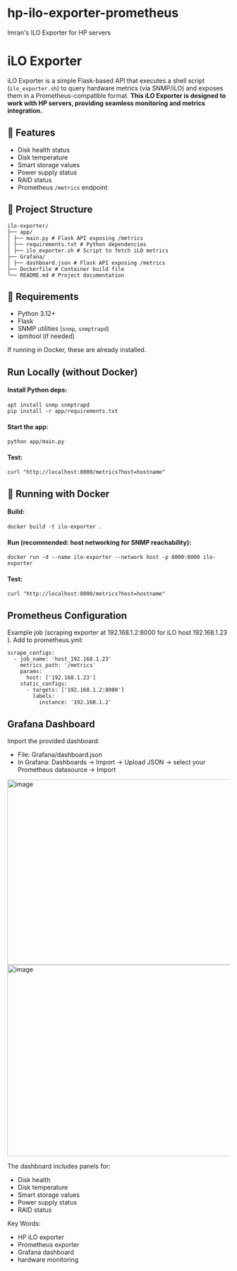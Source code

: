 # hp-ilo-exporter-prometheus
Imran's ILO Exporter for HP servers

# iLO Exporter

iLO Exporter is a simple Flask-based API that executes a shell script (`ilo_exporter.sh`) 
to query hardware metrics (via SNMP/iLO) and exposes them in a Prometheus-compatible format.
**This iLO Exporter is designed to work with HP servers, providing seamless monitoring and metrics integration.**

## 🚀 Features
- Disk health status
- Disk temperature
- Smart storage values
- Power supply status
- RAID status
- Prometheus `/metrics` endpoint

## 📂 Project Structure
```
ilo-exporter/
├── app/
│ ├── main.py # Flask API exposing /metrics
│ ├── requirements.txt # Python dependencies
│ ├── ilo_exporter.sh # Script to fetch iLO metrics
├── Grafana/
│ ├── dashboard.json # Flask API exposing /metrics
├── Dockerfile # Container build file
└── README.md # Project documentation
```


## 🔧 Requirements
- Python 3.12+
- Flask
- SNMP utilities (`snmp`, `snmptrapd`)
- ipmitool (if needed)

If running in Docker, these are already installed.

## Run Locally (without Docker)
#### Install Python deps:
    apt install snmp snmptrapd
    pip install -r app/requirements.txt

#### Start the app:
    python app/main.py

#### Test:
    curl "http://localhost:8000/metrics?host=hostname"

## 🐳 Running with Docker
#### Build:
    docker build -t ilo-exporter .

#### Run (recommended: host networking for SNMP reachability):
    docker run -d --name ilo-exporter --network host -p 8000:8000 ilo-exporter

#### Test:
    curl "http://localhost:8000/metrics?host=hostname"

## Prometheus Configuration
Example job (scraping exporter at 192.168.1.2:8000 for iLO host 192.168.1.23 ). Add to prometheus.yml:

    scrape_configs:
      - job_name: 'host_192.168.1.23'
        metrics_path: '/metrics'
        params:
          host: ['192.168.1.23']
        static_configs:
          - targets: ['192.168.1.2:8000']
            labels:
              instance: '192.168.1.2'


## Grafana Dashboard
Import the provided dashboard:
- File: Grafana/dashboard.json
- In Grafana: Dashboards → Import → Upload JSON → select your Prometheus datasource → Import

<img width="652" height="420" alt="image" src="https://github.com/user-attachments/assets/86fee58b-2c86-4415-a0b4-252bec497590" />
<img width="1114" height="434" alt="image" src="https://github.com/user-attachments/assets/902adb7f-b492-4417-8134-be3261f1ccd9" />


The dashboard includes panels for:
- Disk health
- Disk temperature
- Smart storage values
- Power supply status
- RAID status

Key Words:
- HP iLO exporter
- Prometheus exporter
- Grafana dashboard
- hardware monitoring

